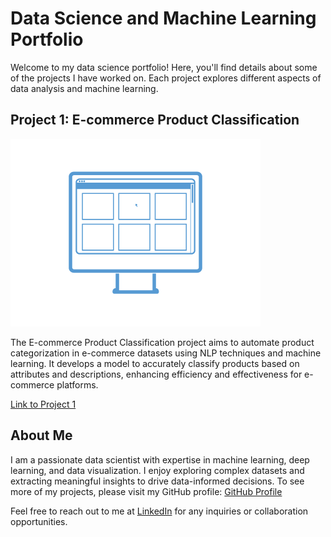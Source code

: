 # Data Science and Machine Learning Portfolio

Welcome to my data science portfolio! Here, you'll find details about some of the projects I have worked on. Each project explores different aspects of data analysis and machine learning.

## Project 1: E-commerce Product Classification
![](/images/ecommerce.gif)

The E-commerce Product Classification project aims to automate product categorization in e-commerce datasets using NLP techniques and machine learning. It develops a model to accurately classify products based on attributes and descriptions, enhancing efficiency and effectiveness for e-commerce platforms.

[Link to Project 1](https://github.com/lsilva18/ecommerce/)

## About Me

I am a passionate data scientist with expertise in machine learning, deep learning, and data visualization. I enjoy exploring complex datasets and extracting meaningful insights to drive data-informed decisions. To see more of my projects, please visit my GitHub profile: [GitHub Profile](https://github.com/lsilva18)

Feel free to reach out to me at [LinkedIn](https://www.linkedin.com/in/livia-silva/) for any inquiries or collaboration opportunities.

